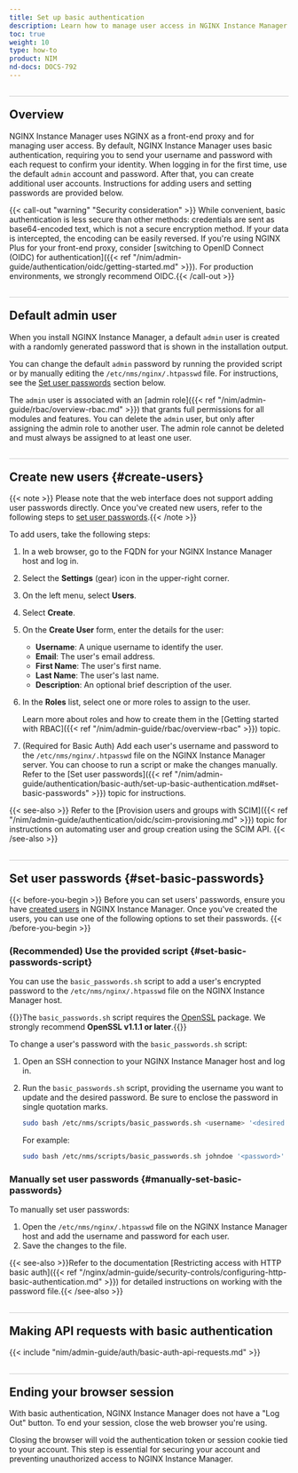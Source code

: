 ```yaml
---
title: Set up basic authentication
description: Learn how to manage user access in NGINX Instance Manager using basic authentication with NGINX as a front-end proxy. This guide covers first-time login, creating additional users, and setting passwords.
toc: true
weight: 10
type: how-to
product: NIM
nd-docs: DOCS-792
---
```


<style>
h2 {
  border-top: 1px solid #ccc;
  padding-top:20px;
}
</style>

## Overview

NGINX Instance Manager uses NGINX as a front-end proxy and for managing user access. By default, NGINX Instance Manager uses basic authentication, requiring you to send your username and password with each request to confirm your identity. When logging in for the first time, use the default `admin` account and password. After that, you can create additional user accounts. Instructions for adding users and setting passwords are provided below.

{{< call-out "warning" "Security consideration" >}} While convenient, basic authentication is less secure than other methods: credentials are sent as base64-encoded text, which is not a secure encryption method. If your data is intercepted, the encoding can be easily reversed. If you're using NGINX Plus for your front-end proxy, consider [switching to OpenID Connect (OIDC) for authentication]({{< ref "/nim/admin-guide/authentication/oidc/getting-started.md" >}}). For production environments, we strongly recommend OIDC.{{< /call-out >}}

## Default admin user

When you install NGINX Instance Manager, a default `admin` user is created with a randomly generated password that is shown in the installation output.

You can change the default `admin` password by running the provided script or by manually editing the `/etc/nms/nginx/.htpasswd` file. For instructions, see the [Set user passwords](#set-basic-passwords) section below.

The `admin` user is associated with an [admin role]({{< ref "/nim/admin-guide/rbac/overview-rbac.md" >}}) that grants full permissions for all modules and features. You can delete the `admin` user, but only after assigning the admin role to another user. The admin role cannot be deleted and must always be assigned to at least one user.

## Create new users {#create-users}

{{< note >}} Please note that the web interface does not support adding user passwords directly. Once you've created new users, refer to the following steps to [set user passwords](#set-basic-passwords).{{< /note >}}

To add users, take the following steps:

1. In a web browser, go to the FQDN for your NGINX Instance Manager host and log in.
1. Select the **Settings** (gear) icon in the upper-right corner.
1. On the left menu, select **Users**.
1. Select **Create**.
1. On the **Create User** form, enter the details for the user:

   - **Username**: A unique username to identify the user.
   - **Email**: The user's email address.
   - **First Name**: The user's first name.
   - **Last Name**: The user's last name.
   - **Description**: An optional brief description of the user.

1. In the **Roles** list, select one or more roles to assign to the user.

   Learn more about roles and how to create them in the [Getting started with RBAC]({{< ref "/nim/admin-guide/rbac/overview-rbac" >}}) topic.

1. (Required for Basic Auth) Add each user's username and password to the `/etc/nms/nginx/.htpasswd` file on the NGINX Instance Manager server. You can choose to run a script or make the changes manually. Refer to the [Set user passwords]({{< ref "/nim/admin-guide/authentication/basic-auth/set-up-basic-authentication.md#set-basic-passwords" >}}) topic for instructions.

{{< see-also >}} Refer to the [Provision users and groups with SCIM]({{< ref "/nim/admin-guide/authentication/oidc/scim-provisioning.md" >}}) topic for instructions on automating user and group creation using the SCIM API. {{< /see-also >}}


## Set user passwords {#set-basic-passwords}

{{< before-you-begin >}}
Before you can set users' passwords, ensure you have [created users](#create-users) in NGINX Instance Manager. Once you've created the users, you can use one of the following options to set their passwords.
{{< /before-you-begin >}}

### (Recommended) Use the provided script {#set-basic-passwords-script}

You can use the `basic_passwords.sh` script to add a user's encrypted password to the `/etc/nms/nginx/.htpasswd` file on the NGINX Instance Manager host.

{{<note>}}The `basic_passwords.sh` script requires the [OpenSSL](https://www.openssl.org) package. We strongly recommend **OpenSSL v1.1.1 or later**.{{</note>}}

To change a user's password with the `basic_passwords.sh` script:

1. Open an SSH connection to your NGINX Instance Manager host and log in.
2. Run the `basic_passwords.sh` script, providing the username you want to update and the desired password. Be sure to enclose the password in single quotation marks.

    ```bash
    sudo bash /etc/nms/scripts/basic_passwords.sh <username> '<desired password>'
    ```

    For example:

    ```bash
    sudo bash /etc/nms/scripts/basic_passwords.sh johndoe '<password>'
    ```

### Manually set user passwords {#manually-set-basic-passwords}

To manually set user passwords:

1. Open the `/etc/nms/nginx/.htpasswd` file on the NGINX Instance Manager host and add the username and password for each user.
2. Save the changes to the file.

{{< see-also >}}Refer to the documentation [Restricting access with HTTP basic auth]({{< ref "/nginx/admin-guide/security-controls/configuring-http-basic-authentication.md" >}}) for detailed instructions on working with the password file.{{< /see-also >}}

## Making API requests with basic authentication

{{< include "nim/admin-guide/auth/basic-auth-api-requests.md" >}}

## Ending your browser session

With basic authentication, NGINX Instance Manager does not have a "Log Out" button. To end your session, close the web browser you're using.

Closing the browser will void the authentication token or session cookie tied to your account. This step is essential for securing your account and preventing unauthorized access to NGINX Instance Manager.
